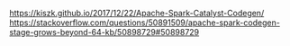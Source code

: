 https://kiszk.github.io/2017/12/22/Apache-Spark-Catalyst-Codegen/
https://stackoverflow.com/questions/50891509/apache-spark-codegen-stage-grows-beyond-64-kb/50898729#50898729
